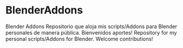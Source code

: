 # BlenderAddons
Blender Addons
Repositorio que aloja mis scripts/Addons para Blender personales de manera pública.
Bienvenidos aportes!
Repository for my personal scripts/Addons for Blender.
Welcome contributions!


